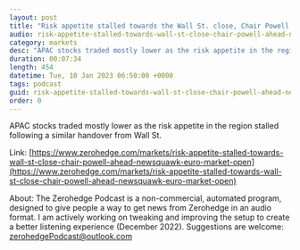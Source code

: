 ```yaml
---
layout: post
title: "Risk appetite stalled towards the Wall St. close, Chair Powell ahead - Newsquawk Euro Market Open"
audio: risk-appetite-stalled-towards-wall-st-close-chair-powell-ahead-newsquawk-euro-market-open-0
category: markets
desc: "APAC stocks traded mostly lower as the risk appetite in the region stalled following a similar handover from Wall St."
duration: 00:07:34
length: 454
datetime: Tue, 10 Jan 2023 06:50:00 +0000
tags: podcast
guid: risk-appetite-stalled-towards-wall-st-close-chair-powell-ahead-newsquawk-euro-market-open-0
order: 0
---
```

APAC stocks traded mostly lower as the risk appetite in the region stalled following a similar handover from Wall St.

Link: [https://www.zerohedge.com/markets/risk-appetite-stalled-towards-wall-st-close-chair-powell-ahead-newsquawk-euro-market-open](https://www.zerohedge.com/markets/risk-appetite-stalled-towards-wall-st-close-chair-powell-ahead-newsquawk-euro-market-open)

About: The Zerohedge Podcast is a non-commercial, automated program, designed to give people a way to get news from Zerohedge in an audio format.  I am actively working on tweaking and improving the setup to create a better listening experience (December 2022).  Suggestions are welcome: [zerohedgePodcast@outlook.com](mailto:zerohedgePodcast@outlook.com)
